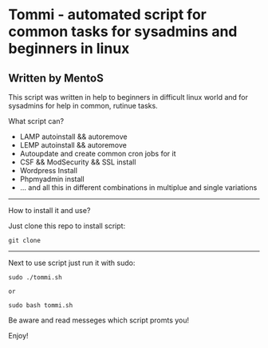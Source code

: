 # Tommi - automated script for common tasks for sysadmins and beginners in linux
## Written by MentoS

This script was written in help to beginners in difficult linux world and for sysadmins for help in common,
rutinue tasks. 

What script can?

* LAMP autoinstall && autoremove
* LEMP autoinstall && autoremove
* Autoupdate and create common cron jobs for it
* CSF && ModSecurity && SSL install
* Wordpress Install
* Phpmyadmin install
* ... and all this in different combinations in multiplue and single variations

____

How to install it and use?

Just clone this repo to install script:

```
git clone 

```

____

Next to use script just run it with sudo:
```
sudo ./tommi.sh

or

sudo bash tommi.sh

```

Be aware and read messeges which script promts you!

Enjoy!





